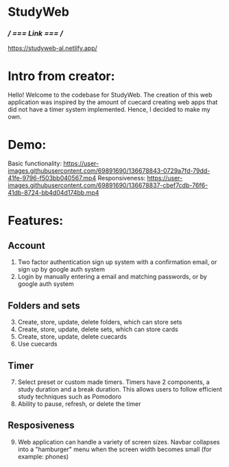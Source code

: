 # StudyWeb

### **/* === Link === */**

https://studyweb-al.netlify.app/

# Intro from creator: 

Hello! Welcome to the codebase for StudyWeb. The creation of this web application was inspired by the amount of cuecard creating web apps that did not have a timer system implemented. Hence, I decided to make my own.

# Demo: 

Basic functionality:
https://user-images.githubusercontent.com/69891690/136678843-0729a7fd-79dd-41fe-9796-f503bb040567.mp4
Responsiveness:
https://user-images.githubusercontent.com/69891690/136678837-cbef7cdb-76f6-41db-8724-bb4d04d174bb.mp4


# Features:

  ## Account

  1) Two factor authentication sign up system with a confirmation email, or sign up by google auth system
  2) Login by manually entering a email and matching passwords, or by google auth system

  ## Folders and sets
  3) Create, store, update, delete folders, which can store sets 
  4) Create, store, update, delete sets, which can store cards
  5) Create, store, update, delete cuecards
  6) Use cuecards
     
  ## Timer
  7) Select preset or custom made timers. Timers have 2 components, a study duration and a break duration. This allows users to follow efficient study techniques such as Pomodoro
  8) Ability to pause, refresh, or delete the timer 
  
  ## Resposiveness
  9) Web application can handle a variety of screen sizes. Navbar collapses into a "hamburger" menu when the screen width becomes small (for example: phones)
